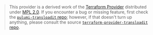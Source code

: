 > This provider is a derived work of the [Terraform Provider](https://github.com/terraform-providers/terraform-provider-transloadit)
> distributed under [MPL 2.0](https://www.mozilla.org/en-US/MPL/2.0/). If you encounter a bug or missing feature,
> first check the [`pulumi-transloadit` repo](/issues); however, if that doesn't turn up anything,
> please consult the source [`terraform-provider-transloadit` repo](https://github.com/terraform-providers/terraform-provider-transloadit/issues).
